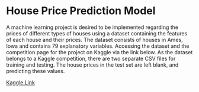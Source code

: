 # House Price Prediction Model

A machine learning project is desired to be implemented regarding the prices of different types of houses using a dataset containing the features of each house and their prices. The dataset consists of houses in Ames, Iowa and contains 79 explanatory variables. Accessing the dataset and the competition page for the project on Kaggle via the link below. As the dataset belongs to a Kaggle competition, there are two separate CSV files for training and testing. The house prices in the test set are left blank, and predicting these values.

[Kaggle Link](https://www.kaggle.com/competitions/house-prices-advanced-regression-techniques/overview/evaluation)
